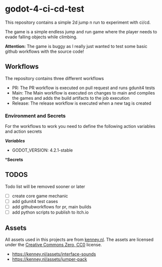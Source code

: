 # godot-4-ci-cd-test

This repository contains a simple 2d jump n run to experiment with ci/cd.

The game is a simple endless jump and run game where the player needs to evade falling
objects while climbing.

**Attention:** The game is buggy as I really just wanted to test some basic github workflows with the source code!

## Workflows

The repository contains three different workflows

- PR: The PR workflow is executed on pull request and runs gdunit4 tests
- Main: The Main workflow is executed on changes to main and compiles the games and adds the build artifacts to the job execution
- Release: The release workflow is executed when a new tag is created

### Environment and Secrets

For the workflows to work you need to define the following action variables and action secrets

***Variables***
- GODOT_VERSION: 4.2.1-stable

***Secrets**


## TODOS

Todo list will be removed sooner or later
- [ ] create core game mechanic
- [ ] add gdunit4 test cases
- [ ] add githubworkflows for pr, main builds 
- [ ] add python scripts to publish to itch.io

## Assets

All assets used in this projects are from [kenney.nl](https://kenney.nl/).
The assets are licensed under the [Creative Commons Zero, CC0](http://creativecommons.org/publicdomain/zero/1.0/) license.

- https://kenney.nl/assets/interface-sounds
- https://kenney.nl/assets/jumper-pack
